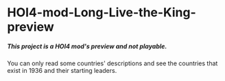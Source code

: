 # HOI4-mod-Long-Live-the-King-preview
##### This project is a HOI4 mod's preview and ***not playable***.

You can only read some countries' descriptions and see the countries that exist in 1936 and their starting leaders.

